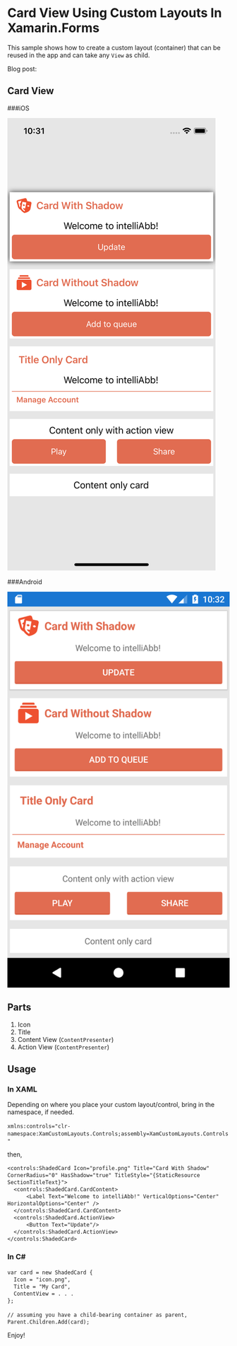 # Card View Using Custom Layouts In Xamarin.Forms
This sample shows how to create a custom layout (container) that can be reused in the app and can take any `View` as child.

Blog post: <link>

## Card View

###iOS

![iOS](/Screenshots/ios.png)

###Android

![Android](/Screenshots/android.png)

## Parts
1. Icon
2. Title
3. Content View (`ContentPresenter`)
4. Action View (`ContentPresenter`)

## Usage

### In XAML
Depending on where you place your custom layout/control, bring in the namespace, if needed.

`xmlns:controls="clr-namespace:XamCustomLayouts.Controls;assembly=XamCustomLayouts.Controls" `

then,
```
<controls:ShadedCard Icon="profile.png" Title="Card With Shadow" CornerRadius="0" HasShadow="true" TitleStyle="{StaticResource SectionTitleText}">
  <controls:ShadedCard.CardContent>
      <Label Text="Welcome to intelliAbb!" VerticalOptions="Center" HorizontalOptions="Center" />
  </controls:ShadedCard.CardContent>
  <controls:ShadedCard.ActionView>
      <Button Text="Update"/>
  </controls:ShadedCard.ActionView>
</controls:ShadedCard>

```

### In C#
```
var card = new ShadedCard {
  Icon = "icon.png",
  Title = "My Card",
  ContentView = . . .
};

// assuming you have a child-bearing container as parent,
Parent.Children.Add(card);
```

Enjoy!

